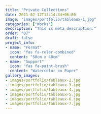 ```yaml
---
title: "Private Collections"
date: 2021-02-12T12:14:34+06:00
image: "images/portfolio/tableaux-1.jpg"
categories: ["Works"]
description: "This is meta description."
order: "07"
draft: false
project_info:
- name: "Format"
  icon: "fas fa-ruler-combined"
  content: "50cm x 40cm"
- name: "Support"
  icon: "fas fa-paint-brush"
  content: "Watercolor on Paper"
gallery_images:
- images/portfolio/tableaux-2.jpg
- images/portfolio/tableaux-3.jpg
- images/portfolio/tableaux-4.jpg
- images/portfolio/tableaux-5.jpg
- images/portfolio/tableaux-6.jpg
- images/portfolio/tableaux-7.jpg
---
```

